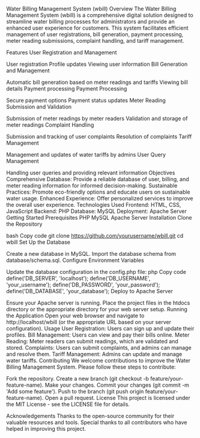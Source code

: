 Water Billing Management System (wbill)
Overview
The Water Billing Management System (wbill) is a comprehensive digital solution designed to streamline water billing processes for administrators and provide an enhanced user experience for customers. This system facilitates efficient management of user registrations, bill generation, payment processing, meter reading submissions, complaint handling, and tariff management.

Features
User Registration and Management

User registration
Profile updates
Viewing user information
Bill Generation and Management

Automatic bill generation based on meter readings and tariffs
Viewing bill details
Payment processing
Payment Processing

Secure payment options
Payment status updates
Meter Reading Submission and Validation

Submission of meter readings by meter readers
Validation and storage of meter readings
Complaint Handling

Submission and tracking of user complaints
Resolution of complaints
Tariff Management

Management and updates of water tariffs by admins
User Query Management

Handling user queries and providing relevant information
Objectives
Comprehensive Database: Provide a reliable database of user, billing, and meter reading information for informed decision-making.
Sustainable Practices: Promote eco-friendly options and educate users on sustainable water usage.
Enhanced Experience: Offer personalized services to improve the overall user experience.
Technologies Used
Frontend: HTML, CSS, JavaScript
Backend: PHP
Database: MySQL
Deployment: Apache Server
Getting Started
Prerequisites
PHP
MySQL
Apache Server
Installation
Clone the Repository

bash
Copy code
git clone https://github.com/yourusername/wbill.git
cd wbill
Set Up the Database

Create a new database in MySQL.
Import the database schema from database/schema.sql.
Configure Environment Variables

Update the database configuration in the config.php file:
php
Copy code
define('DB_SERVER', 'localhost');
define('DB_USERNAME', 'your_username');
define('DB_PASSWORD', 'your_password');
define('DB_DATABASE', 'your_database');
Deploy to Apache Server

Ensure your Apache server is running.
Place the project files in the htdocs directory or the appropriate directory for your web server setup.
Running the Application
Open your web browser and navigate to http://localhost/wbill (or the appropriate URL based on your server configuration).
Usage
User Registration: Users can sign up and update their profiles.
Bill Management: Users can view and pay their bills online.
Meter Reading: Meter readers can submit readings, which are validated and stored.
Complaints: Users can submit complaints, and admins can manage and resolve them.
Tariff Management: Admins can update and manage water tariffs.
Contributing
We welcome contributions to improve the Water Billing Management System. Please follow these steps to contribute:

Fork the repository.
Create a new branch (git checkout -b feature/your-feature-name).
Make your changes.
Commit your changes (git commit -m 'Add some feature').
Push to the branch (git push origin feature/your-feature-name).
Open a pull request.
License
This project is licensed under the MIT License - see the LICENSE file for details.

Acknowledgements
Thanks to the open-source community for their valuable resources and tools.
Special thanks to all contributors who have helped in improving this project.

